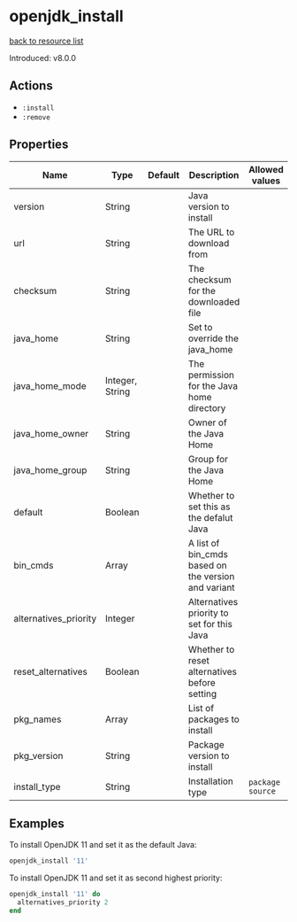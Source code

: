 
# openjdk_install

[back to resource list](https://github.com/sous-chefs/java#resources)

Introduced: v8.0.0

## Actions

- `:install`
- `:remove`

## Properties

| Name                  | Type            | Default | Description                                         | Allowed values     |
| --------------------- | --------------- | ------- | --------------------------------------------------- | ------------------ |
| version               | String          |         | Java version to install                             |                    |
| url                   | String          |         | The URL to download from                            |                    |
| checksum              | String          |         | The checksum for the downloaded file                |                    |
| java_home             | String          |         | Set to override the java_home                       |                    |
| java_home_mode        | Integer, String |         | The permission for the Java home directory          |                    |
| java_home_owner       | String          |         | Owner of the Java Home                              |                    |
| java_home_group       | String          |         | Group for the Java Home                             |                    |
| default               | Boolean         |         | Whether to set this as the defalut Java             |                    |
| bin_cmds              | Array           |         | A list of bin_cmds based on the version and variant |                    |
| alternatives_priority | Integer         |         | Alternatives priority to set for this Java          |                    |
| reset_alternatives    | Boolean         |         | Whether to reset alternatives before setting        |                    |
| pkg_names             | Array           |         | List of packages to install                         |                    |
| pkg_version           | String          |         | Package version to install                          |                    |
| install_type          | String          |         | Installation type                                   | `package` `source` |

## Examples

To install OpenJDK 11 and set it as the default Java:

```ruby
openjdk_install '11'
```

To install OpenJDK 11 and set it as second highest priority:

```ruby
openjdk_install '11' do
  alternatives_priority 2
end
```
